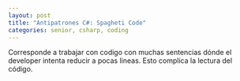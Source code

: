 ```yaml
---
layout: post
title: "Antipatrones C#: Spagheti Code"
categories: senior, csharp, coding
---
```


Corresponde a <!--more--> trabajar con codigo con muchas sentencias dónde el developer intenta reducir a pocas lineas.
Esto complica la lectura del código.
